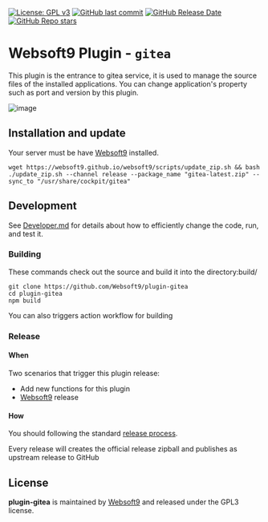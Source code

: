 [![License: GPL v3](https://img.shields.io/badge/License-GPL%20v3-blue.svg)](http://www.gnu.org/licenses/gpl-3.0)
[![GitHub last commit](https://img.shields.io/github/last-commit/websoft9/plugin-gitea)](https://github.com/websoft9/plugin-gitea)
[![GitHub Release Date](https://img.shields.io/github/release-date/websoft9/plugin-gitea)](https://github.com/websoft9/plugin-gitea)
[![GitHub Repo stars](https://img.shields.io/github/stars/websoft9/plugin-gitea?style=social)](https://github.com/websoft9/plugin-gitea)

# Websoft9 Plugin - `gitea`

This plugin is the entrance to gitea service, it is used to manage the source files of the installed applications. You can change application's property such as port and version by this plugin.

![image](https://github.com/Websoft9/plugin-gitea/assets/43192516/689a2e55-b73e-4f41-afa7-26a928fbba37)


## Installation and update

Your server must be have [Websoft9](https://github.com/Websoft9) installed.  

```
wget https://websoft9.github.io/websoft9/scripts/update_zip.sh && bash ./update_zip.sh --channel release --package_name "gitea-latest.zip" --sync_to "/usr/share/cockpit/gitea"
```

## Development

See [Developer.md](docs/developer.md) for details about how to efficiently change the code, run, and test it.

### Building

These commands check out the source and build it into the directory:build/
```
git clone https://github.com/Websoft9/plugin-gitea
cd plugin-gitea
npm build
```
You can also triggers action workflow for building

### Release

#### When

Two scenarios that trigger this plugin release:

* Add new functions for this plugin
* [Websoft9](https://github.com/Websoft9/websoft9) release

#### How

You should following the standard [release process](https://github.com/Websoft9/websoft9/blob/main/docs/plugin-developer.md#release).   

Every release will creates the official release zipball and publishes as upstream release to GitHub

## License

**plugin-gitea** is maintained by [Websoft9](https://www.websoft9.com) and released under the GPL3 license.
